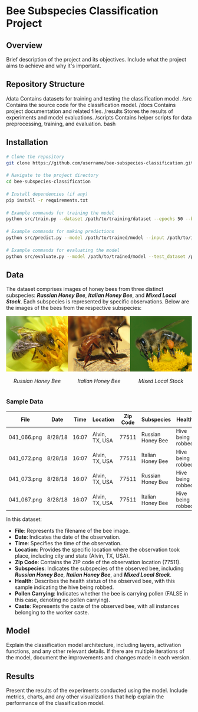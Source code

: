 # Bee Subspecies Classification Project

## Overview

Brief description of the project and its objectives. Include what the project aims to achieve and why it's important.

## Repository Structure

/data
Contains datasets for training and testing the classification model.
/src
Contains the source code for the classification model.
/docs
Contains project documentation and related files.
/results
Stores the results of experiments and model evaluations.
/scripts
Contains helper scripts for data preprocessing, training, and evaluation.
bash


## Installation

```bash
# Clone the repository
git clone https://github.com/username/bee-subspecies-classification.git

# Navigate to the project directory
cd bee-subspecies-classification

# Install dependencies (if any)
pip install -r requirements.txt

# Example commands for training the model
python src/train.py --dataset /path/to/training/dataset --epochs 50 --batch_size 32

# Example commands for making predictions
python src/predict.py --model /path/to/trained/model --input /path/to/input/image.jpg

# Example commands for evaluating the model
python src/evaluate.py --model /path/to/trained/model --test_dataset /path/to/test/dataset
```
## Data

The dataset comprises images of honey bees from three distinct subspecies: **_Russian Honey Bee_**, **_Italian Honey Bee_**, and **_Mixed Local Stock_**. Each subspecies is represented by specific observations. Below are the images of the bees from the respective subspecies:

<div style="display: flex; justify-content: space-around; align-items: flex-start;">
    <div style="text-align: center;">
        <img src="https://github.com/PratikUpadhyay2408/BeeRecognition/blob/main/results/russian-bee.png" alt="Russian Bee" width="200" height="150">
        <p><em>Russian Honey Bee</em></p>
    </div>
    <div style="text-align: center;">
        <img src="https://github.com/PratikUpadhyay2408/BeeRecognition/blob/main/results/italian.jpg" alt="Italian Honey Bee" width="200" height="150">
        <p><em>Italian Honey Bee</em></p>
    </div>
    <div style="text-align: center;">
        <img src="https://github.com/PratikUpadhyay2408/BeeRecognition/blob/main/results/mixed.jpg" alt="Mixed Local Stock" width="200" height="150">
        <p><em>Mixed Local Stock</em></p>
    </div>
</div>


### Sample Data

| File               | Date    | Time  | Location           | Zip Code | Subspecies         | Health            | Pollen Carrying | Caste  |
|--------------------|---------|-------|--------------------|----------|--------------------|--------------------|-----------------|--------|
| 041_066.png        | 8/28/18 | 16:07 | Alvin, TX, USA     | 77511    | Russian Honey Bee  | Hive being robbed  | FALSE           | Worker |
| 041_072.png        | 8/28/18 | 16:07 | Alvin, TX, USA     | 77511    | Italian Honey Bee  | Hive being robbed  | FALSE           | Worker |
| 041_073.png        | 8/28/18 | 16:07 | Alvin, TX, USA     | 77511    | Russian Honey Bee  | Hive being robbed  | FALSE           | Worker |
| 041_067.png        | 8/28/18 | 16:07 | Alvin, TX, USA     | 77511    | Italian Honey Bee  | Hive being robbed  | FALSE           | Worker 

In this dataset:

- **File**: Represents the filename of the bee image.
- **Date**: Indicates the date of the observation.
- **Time**: Specifies the time of the observation.
- **Location**: Provides the specific location where the observation took place, including city and state (Alvin, TX, USA).
- **Zip Code**: Contains the ZIP code of the observation location (77511).
- **Subspecies**: Indicates the subspecies of the observed bee, including **_Russian Honey Bee_**, **_Italian Honey Bee_**, and **_Mixed Local Stock_**.
- **Health**: Describes the health status of the observed bee, with this sample indicating the hive being robbed.
- **Pollen Carrying**: Indicates whether the bee is carrying pollen (FALSE in this case, denoting no pollen carrying).
- **Caste**: Represents the caste of the observed bee, with all instances belonging to the worker caste.


## Model
Explain the classification model architecture, including layers, activation functions, and any other relevant details. If there are multiple iterations of the model, document the improvements and changes made in each version.

## Results
Present the results of the experiments conducted using the model. Include metrics, charts, and any other visualizations that help explain the performance of the classification model.

